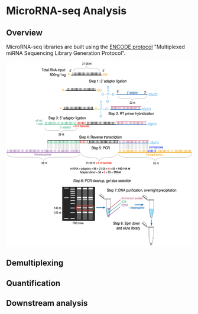 # MicroRNA-seq Analysis
## Overview
MicroRNA-seq libraries are built using the [ENCODE protocol](https://www.encodeproject.org/documents/49f43842-5ab4-4aa1-a6f4-2b1234955d93/@@download/attachment/Multiplexed%20miRNA%20Sequencing%20Library%20Generation%20Protocol-3.4.pdf) "Multiplexed miRNA Sequencing Library Generation Protocol".

<img src="https://github.com/erebboah/mirna_pipeline/blob/master/mirna_overview.png" width="602" height="502">


## Demultiplexing


## Quantification


## Downstream analysis
